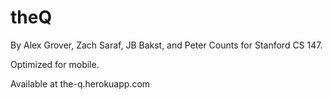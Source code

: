 theQ
============
By Alex Grover, Zach Saraf, JB Bakst, and Peter Counts for Stanford CS 147.

Optimized for mobile.

Available at the-q.herokuapp.com 